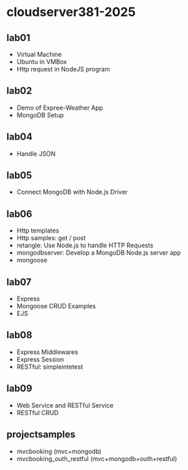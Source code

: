 # cloudserver381-2025

## lab01
- Virtual Machine
- Ubuntu in VMBox
- Http request in NodeJS program

## lab02
- Demo of Expree-Weather App
- MongoDB Setup

## lab04
- Handle JSON

## lab05
- Connect MongoDB with Node.js Driver

## lab06
- Http templates
- Http samples: get / post
- retangle: Use Node.js to handle HTTP Requests
- mongodbserver: Develop a MongoDB Node.js server app
- mongoose

## lab07
- Express
- Mongoose CRUD Examples
- EJS

## lab08
- Express Middlewares
- Express Session
- RESTful: simpleintetest

## lab09
- Web Service and RESTful Service
- RESTful CRUD

## projectsamples
- mvcbooking (mvc+mongodb)
- mvcbooking_outh_restful (mvc+mongodb+outh+restful)
